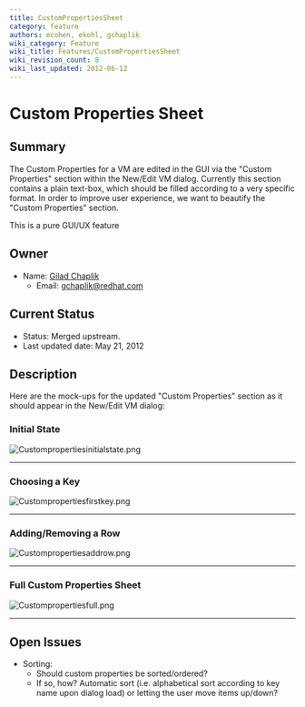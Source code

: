 ```yaml
---
title: CustomPropertiesSheet
category: feature
authors: ecohen, ekohl, gchaplik
wiki_category: Feature
wiki_title: Features/CustomPropertiesSheet
wiki_revision_count: 8
wiki_last_updated: 2012-06-12
---
```


# Custom Properties Sheet

## Summary

The Custom Properties for a VM are edited in the GUI via the "Custom Properties" section within the New/Edit VM dialog. Currently this section contains a plain text-box, which should be filled according to a very specific format. In order to improve user experience, we want to beautify the "Custom Properties" section.

This is a pure GUI/UX feature

## Owner

*   Name: [ Gilad Chaplik](User:Gchaplik)
    -   Email: <gchaplik@redhat.com>

## Current Status

*   Status: Merged upstream.
*   Last updated date: May 21, 2012

## Description

Here are the mock-ups for the updated "Custom Properties" section as it should appear in the New/Edit VM dialog:

### Initial State

![](Custompropertiesinitialstate.png "Custompropertiesinitialstate.png")

------------------------------------------------------------------------

### Choosing a Key

![](Custompropertiesfirstkey.png "Custompropertiesfirstkey.png")

------------------------------------------------------------------------

### Adding/Removing a Row

![](Custompropertiesaddrow.png "Custompropertiesaddrow.png")

------------------------------------------------------------------------

### Full Custom Properties Sheet

![](Custompropertiesfull.png "Custompropertiesfull.png")

------------------------------------------------------------------------

## Open Issues

*   Sorting:
    -   Should custom properties be sorted/ordered?
    -   If so, how? Automatic sort (i.e. alphabetical sort according to key name upon dialog load) or letting the user move items up/down?

